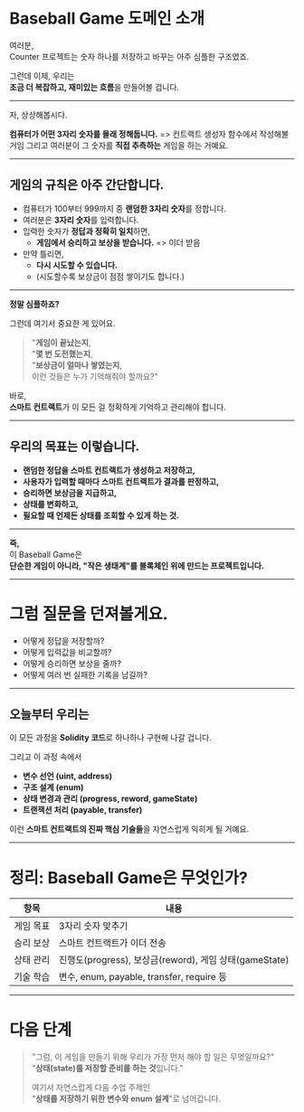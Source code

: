 # **Baseball Game 도메인 소개**

여러분,  
Counter 프로젝트는 숫자 하나를 저장하고 바꾸는 아주 심플한 구조였죠.

그런데 이제, 우리는  
**조금 더 복잡하고, 재미있는 흐름**을 만들어볼 겁니다.

---

자, 상상해봅시다.

**컴퓨터가 어떤 3자리 숫자를 몰래 정해둡니다.** => 컨트랙트 생성자 함수에서 작성해볼거임
그리고 여러분이 그 숫자를 **직접 추측하는** 게임을 하는 거예요.

---

## 게임의 규칙은 아주 간단합니다.

- 컴퓨터가 100부터 999까지 중 **랜덤한 3자리 숫자**를 정합니다.
- 여러분은 **3자리 숫자**를 입력합니다.
- 입력한 숫자가 **정답과 정확히 일치**하면,
  - **게임에서 승리하고 보상을 받습니다.** => 이더 받음
- 만약 틀리면,
  - **다시 시도할 수 있습니다.**
  - (시도할수록 보상금이 점점 쌓이기도 합니다.)

---

**정말 심플하죠?**

그런데 여기서 중요한 게 있어요.

> "**게임이 끝났는지**,  
> "**몇 번 도전했는지**,  
> "**보상금이 얼마나 쌓였는지**,  
> 이런 것들은 누가 기억해줘야 할까요?"

바로,  
**스마트 컨트랙트**가 이 모든 걸 정확하게 기억하고 관리해야 합니다.

---

## 우리의 목표는 이렇습니다.

- **랜덤한 정답을 스마트 컨트랙트가 생성하고 저장하고,**
- **사용자가 입력할 때마다 스마트 컨트랙트가 결과를 판정하고,**
- **승리하면 보상금을 지급하고,**
- **상태를 변화하고,**
- **필요할 때 언제든 상태를 조회할 수 있게 하는 것.**

---

**즉,**  
이 Baseball Game은  
**단순한 게임이 아니라, "작은 생태계"를 블록체인 위에 만드는 프로젝트입니다.**

---

# 그럼 질문을 던져볼게요.

- 어떻게 정답을 저장할까?
- 어떻게 입력값을 비교할까?
- 어떻게 승리하면 보상을 줄까?
- 어떻게 여러 번 실패한 기록을 남길까?

---

## 오늘부터 우리는

이 모든 과정을 **Solidity 코드**로 하나하나 구현해 나갈 겁니다.

그리고 이 과정 속에서

- **변수 선언 (uint, address)**
- **구조 설계 (enum)**
- **상태 변경과 관리 (progress, reword, gameState)**
- **트랜잭션 처리 (payable, transfer)**

이런 **스마트 컨트랙트의 진짜 핵심 기술들**을 자연스럽게 익히게 될 거예요.

---

# 정리: Baseball Game은 무엇인가?

| 항목      | 내용                                                   |
| --------- | ------------------------------------------------------ |
| 게임 목표 | 3자리 숫자 맞추기                                      |
| 승리 보상 | 스마트 컨트랙트가 이더 전송                            |
| 상태 관리 | 진행도(progress), 보상금(reword), 게임 상태(gameState) |
| 기술 학습 | 변수, enum, payable, transfer, require 등              |

---

# 다음 단계

> "그럼, 이 게임을 만들기 위해 우리가 가장 먼저 해야 할 일은 무엇일까요?"  
> "**상태(state)를 저장할 준비를 하는 것**입니다."
>
> 여기서 자연스럽게 다음 수업 주제인  
> "**상태를 저장하기 위한 변수와 enum 설계**"로 넘어갑니다.
